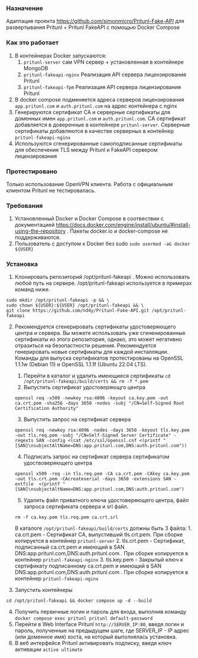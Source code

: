 ### Назначение
Адаптация проекта https://github.com/simonmicro/Pritunl-Fake-API для развертывания Pritunl + Pritunl FakeAPI с помощью Docker Compose

### Как это работает
1. В контейнерах Docker запускаются: 
   1. `pritunl-server` сам VPN сервер + установленная в контейнере MongoDB
   2. `pritunl-fakeapi-nginx` Реализация API сервера лицензирования Pritunl 
   3. `pritunl-fakeapi-fpm` Реализация API сервера лицензирования Pritunl
2. В docker compose подменяется адреса серверов лицензирования `app.pritunl.com` и `auth.pritunl.com` на адрес контейнера с nginx
3. Генерируются сертификат CA и серверные сертификаты для доменных имен `app.pritunl.com` и `auth.pritunl.com`. CA сертификат добавляется в доверенные в контейнере `pritunl-server`. Серверные сертификаты добавляются в качестве серверных в контейнер `pritunl-fakeapi-nginx`
4. Используются сгенерированные самоподписанные сертификаты для обеспечения TLS между Pritunl и FakeAPI сервером лицензирования

### Протестировано
Только использование OpenVPN клиента. Работа с официальным клиентом Pritunl не тестировалась.

### Требования
1. Установленный Docker и Docker Compose в соотвествии с документацией https://docs.docker.com/engine/install/ubuntu/#install-using-the-repository . Пакеты docker.io и docker-compose не поддерживаются. 
2. Пользователь с доступом к Docker без sudo `sudo usermod -aG docker ${USER}`

### Установка
1. Клонировать репозиторий /opt/pritunl-fakeapi . Можно использовать любой путь на сервере. /opt/pritunl-fakeapi используется в примерах команд ниже.
```
sudo mkdir /opt/pritunl-fakeapi -p && \
sudo chown ${USER}:${USER} /opt/pritunl-fakeapi && \
git clone https://github.com/nd4y/Pritunl-Fake-API.git /opt/pritunl-fakeapi
```
2. Рекомендуется сгенерировать сертификаты удостоверяющего центра и сервера. Вы можете использовать уже сгененированные сертификаты из этого репозитория, однако, это может негативно отразиться на безопастности решения. Рекомендуется генерировать новые сертификаты для каждой инсталляции. Команды для выпуска сертификатов протестированы на OpenSSL 1.1.1w (Debian 11) и OpenSSL 1.1.1f (Ubuntu 22.04 LTS).
    1. Перейти в каталог и удалить имеющиеся сертификаты `cd /opt/pritunl-fakeapi/build/certs && rm -f *.pem`
    2. Выпустить сертификат удостоверяющго центра
    ```
    openssl req -x509 -newkey rsa:4096 -keyout ca.key.pem -out ca.crt.pem -sha256 -days 3650 -nodes -subj "/CN=Self-Signed Root Certification Authority" 
    ```
    3. Выпустить запрос на сертификат сервера
    ```
    openssl req -newkey rsa:4096 -nodes -days 3650 -keyout tls.key.pem -out tls.req.pem -subj "/CN=Self-Signed Server Certificate" -reqexts SAN -config <(cat /etc/ssl/openssl.cnf <(printf "[SAN]\nsubjectAltName=DNS:app.pritunl.com,DNS:auth.pritunl.com"))
    ```
    4. Подписать запрос на сертификат сервера сертификатом удоствоверяющего центра
    ```
    openssl x509 -req -in tls.req.pem -CA ca.crt.pem -CAkey ca.key.pem -out tls.crt.pem -CAcreateserial -days 3650 -extensions SAN -extfile  <(printf "[SAN]\nsubjectAltName=DNS:app.pritunl.com,DNS:auth.pritunl.com")
    ```
    5. Удалить файл приватного ключа удостоверяющего центра, файл запроса сертификата сервера и srl файл.
    ```
    rm -f ca.key.pem tls.req.pem ca.crt.srl
    ```
    В каталоге `/opt/pritunl-fakeapi/build/certs` должны быть 3 файла:
       1. ca.crt.pem - Сертификат CA, выпустивший tls.crt.pem. При сборке копируется в контейнер `pritunl-server`
       2. tls.crt.pem - Сертификат, подписанный ca.crt.pem и имеющий в SAN DNS:app.pritunl.com,DNS:auth.pritunl.com . При сборке копируется в контейнер `pritunl-fakeapi-nginx`
       3. tls.key.pem - Закрытый ключ к сертификату подписанному ca.crt.pem и имеющий в SAN DNS:app.pritunl.com,DNS:auth.pritunl.com . При сборке копируется в контейнер `pritunl-fakeapi-nginx`

3. Запустить контейнеры 
```
cd /opt/pritunl-fakeapi && docker compose up -d --build
```
4. Получить первичные логин и пароль для входа, выполнив команду `docker compose exec pritunl pritunl default-password`
5. Перейти в Web Interface Pritunl `http://SERVER_IP:80`, введя логин и пароль, полученные на предыдущем шаге, где SERVER_IP - IP адрес (или доменное имя) хоста, на который выполнялась установка.
6. В веб интерфейсе Pritunl активировать подписку, введя ключ активации `active ultimate`

